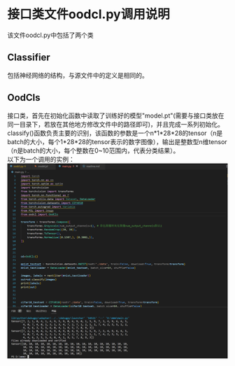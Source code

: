 # 接口类文件oodcl.py调用说明
该文件oodcl.py中包括了两个类
## Classifier
包括神经网络的结构，与源文件中的定义是相同的。

## OodCls
接口类，首先在初始化函数中读取了训练好的模型"model.pt"(需要与接口类放在同一目录下，若放在其他地方修改文件中的路径即可)，并且完成一系列初始化。\
classify()函数负责主要的识别，该函数的参数是一个n\*1\*28\*28的tensor（n是batch的大小，每个1\*28\*28的tensor表示的数字图像），输出是整数型n维tensor（n是batch的大小，每个整数在0~10范围内，代表分类结果）。\
以下为一个调用的实例：
![在main.py里的一个测试例](od.png "")
